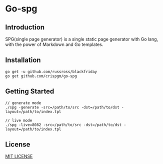 # Go-spg

## Introduction

SPG(single page generator) is a single static page generator with Go lang, with the power of Markdown and Go templates.

## Installation

```
go get -u github.com/russross/blackfriday
go get github.com/crispgm/go-spg
```

## Getting Started

```
// generate mode
./spg -generate -src=/path/to/src -dst=/path/to/dst -layout=/path/to/index.tpl
   
// live mode
./spg -live=8082 -src=/path/to/src -dst=/path/to/dst -layout=/path/to/index.tpl
```

## License

[MIT LICENSE](https://github.com/crispgm/go-spg/blob/master/LICENSE)

